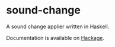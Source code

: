 # sound-change
A sound change applier written in Haskell.

Documentation is available on [Hackage](https://hackage.haskell.org/package/sound-change).